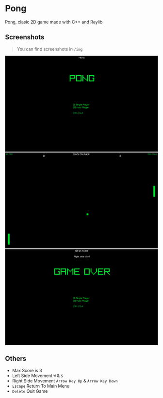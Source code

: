 # Pong
Pong, clasic 2D game made with C++ and Raylib

## Screenshots
> You can find screenshots in `/img`

![Screenshot 1](./img/Menu.png)
![Screenshot 2](./img/Single_Player.png)
![Screenshot 3](./img/Game_Over.png)

## Others
* Max Score is 3
* Left Side Movement `W` & `S`
* Right Side Movement `Arrow Key Up` & `Arrow Key Down`
* `Escape` Return To Main Menu
* `Delete` Quit Game
